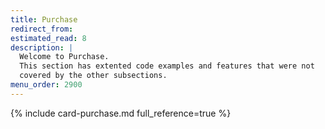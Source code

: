 ```yaml
---
title: Purchase
redirect_from:
estimated_read: 8
description: |
  Welcome to Purchase.
  This section has extented code examples and features that were not
  covered by the other subsections.
menu_order: 2900
---
```


{% include card-purchase.md full_reference=true %}
